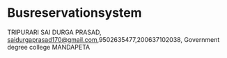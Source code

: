 # Busreservationsystem
TRIPURARI SAI DURGA PRASAD, saidurgaprasad170@gmail.com,9502635477,200637102038, Government degree college MANDAPETA
